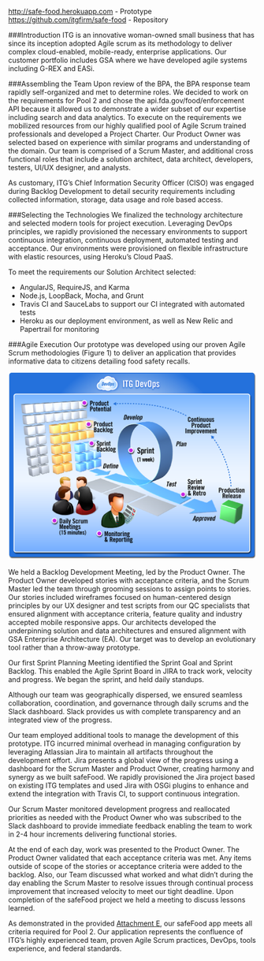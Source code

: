 http://safe-food.herokuapp.com - Prototype<br>
https://github.com/itgfirm/safe-food - Repository
  
###Introduction
ITG is an innovative woman-owned small business that has since its inception adopted Agile scrum as its methodology to deliver complex cloud-enabled, mobile-ready, enterprise applications. Our customer portfolio includes GSA where we have developed agile systems including G-REX and EASi.
 
###Assembling the Team
Upon review of the BPA, the BPA response team rapidly self-organized and met to determine roles. We decided to work on the requirements for Pool 2 and chose the api.fda.gov/food/enforcement API because it allowed us to demonstrate a wider subset of our expertise including search and data analytics. To execute on the requirements we mobilized resources from our highly qualified pool of Agile Scrum trained professionals and developed a Project Charter.  Our Product Owner was selected based on experience with similar programs and understanding of the domain. Our team is comprised of a Scrum Master, and additional cross functional roles that include a solution architect, data architect, developers, testers, UI/UX designer, and analysts.
 
As customary, ITG’s Chief Information Security Officer (CISO) was engaged during Backlog Development to detail security requirements including collected information, storage, data usage and role based access.
 
###Selecting the Technologies
We finalized the technology architecture and selected modern tools for project execution. Leveraging DevOps principles, we rapidly provisioned the necessary environments to support continuous integration, continuous deployment, automated testing and acceptance. Our environments were provisioned on flexible infrastructure with elastic resources, using Heroku’s Cloud PaaS.
 
To meet the requirements our Solution Architect selected:
- AngularJS, RequireJS, and Karma
- Node.js, LoopBack, Mocha, and Grunt
- Travis CI and SauceLabs to support our CI integrated with automated tests
- Heroku as our deployment environment, as well as New Relic and Papertrail for monitoring

###Agile Execution
Our prototype was developed using our proven Agile Scrum methodologies (Figure 1) to deliver an application that provides informative data to citizens detailing food safety recalls.

![Agile and DevOps graphic](https://github.com/itgfirm/safe-food/blob/master/Documentation/ITG%20DevOps.png)

We held a Backlog Development Meeting, led by the Product Owner. The Product Owner developed stories with acceptance criteria, and the Scrum Master led the team through grooming sessions to assign points to stories. Our stories included wireframes focused on human-centered design principles by our UX designer and test scripts from our QC specialists that ensured alignment with acceptance criteria, feature quality and industry accepted mobile responsive apps. Our architects developed the underpinning solution and data architectures and ensured alignment with GSA Enterprise Architecture (EA). Our target was to develop an evolutionary tool rather than a throw-away prototype.
 
Our first Sprint Planning Meeting identified the Sprint Goal and Sprint Backlog. This enabled the Agile Sprint Board in JIRA to track work, velocity and progress. We began the sprint, and held daily standups.

Although our team was geographically dispersed, we ensured seamless collaboration, coordination, and governance through daily scrums and the Slack dashboard.  Slack provides us with complete transparency and an integrated view of the progress.
 
Our team employed additional tools to manage the development of this prototype.  ITG incurred minimal overhead in managing configuration by leveraging Atlassian Jira to maintain all artifacts throughout the development effort. Jira presents a global view of the progress using a dashboard for the Scrum Master and Product Owner, creating harmony and synergy as we built safeFood. We rapidly provisioned the Jira project based on existing ITG templates and used Jira with OSGi plugins to enhance and extend the integration with Travis CI, to support continuous integration.
 
Our Scrum Master monitored development progress and reallocated priorities as needed with the Product Owner who was subscribed to the Slack dashboard to provide immediate feedback enabling the team to work in 2-4 hour increments delivering functional stories.
 
At the end of each day, work was presented to the Product Owner. The Product Owner validated that each acceptance criteria was met. Any items outside of scope of the stories or acceptance criteria were added to the backlog. Also, our Team discussed what worked and what didn’t during the day enabling the Scrum Master to resolve issues through continual process improvement that increased velocity to meet our tight deadline. Upon completion of the safeFood project we held a meeting to discuss lessons learned.
 
As demonstrated in the provided [Attachment E](https://github.com/itgfirm/safe-food/raw/master/Evidence/Attachment%20E%20Approach%20Criteria%20Evidence_ITG.xlsx), our safeFood app meets all criteria required for Pool 2. Our application represents the confluence of ITG’s highly experienced team, proven Agile Scrum practices, DevOps, tools experience, and federal standards.
